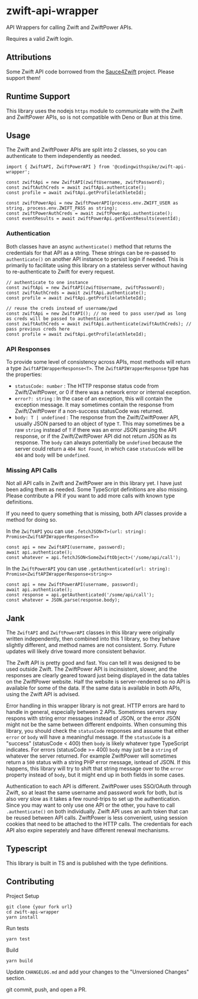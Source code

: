 # zwift-api-wrapper

API Wrappers for calling Zwift and ZwiftPower APIs.

Requires a valid Zwift login.

## Attributions

Some Zwift API code borrowed from the [Sauce4Zwift](https://github.com/SauceLLC/sauce4zwift) project. Please support them!

## Runtime Support

This library uses the nodejs `https` module to communicate with the Zwift and ZwiftPower APIs, so is not compatible with Deno or Bun at this time.

## Usage

The Zwift and ZwiftPower APIs are split into 2 classes, so you can authenticate to them independently as needed.

```
import { ZwiftAPI, ZwiftPowerAPI } from '@codingwithspike/zwift-api-wrapper';

const zwiftApi = new ZwiftAPI(zwiftUsername, zwiftPassword);
const zwiftAuthCreds = await zwiftApi.authenticate();
const profile = await zwiftApi.getProfile(athleteId);

const zwiftPowerApi = new ZwiftPowerAPI(process.env.ZWIFT_USER as string, process.env.ZWIFT_PASS as string);
const zwiftPowerAuthCreds = await zwiftPowerApi.authenticate();
const eventResults = await zwiftPowerApi.getEventResults(eventId);
```

### Authentication

Both classes have an async `authenticate()` method that returns the credentials for that API as a string. These strings can be re-passed to `authenticate()` on another API instance to persist login if needed. This is primarily to facilitate using this library on a stateless server without having to re-authenticate to Zwift for every request.

```
// authenticate to one instance
const zwiftApi = new ZwiftAPI(zwiftUsername, zwiftPassword);
const zwiftAuthCreds = await zwiftApi.authenticate();
const profile = await zwiftApi.getProfile(athleteId);

// reuse the creds instead of username/pwd
const zwiftApi = new ZwiftAPI(); // no need to pass user/pwd as long as creds will be passed to authenticate
const zwiftAuthCreds = await zwiftApi.authenticate(zwiftAuthCreds); // pass previous creds here
const profile = await zwiftApi.getProfile(athleteId);
```

### API Responses

To provide some level of consistency across APIs, most methods will return a type `ZwiftAPIWrapperResponse<T>`.
The `ZwiftAPIWrapperResponse` type has the properties:

* `statusCode: number` : The HTTP response status code from Zwift/ZwiftPower, or 0 if there was a network error or internal exception.
* `error?: string` : In the case of an exception, this will contain the exception message. It may sometimes contain the response from Zwift/ZwiftPower if a non-success statusCode was returned.
* `body: T | undefined` : The response from the Zwift/ZwiftPower API, usually JSON parsed to an object of type `T`. This may sometimes be a raw `string` instead of `T` if there was an error JSON parsing the API response, or if the Zwift/ZwiftPower API did not return JSON as its response. The `body` can always potentially be `undefined` because the server could return a `404 Not Found`, in which case `statusCode` will be `404` and `body` will be `undefined`.

### Missing API Calls

Not all API calls in Zwift and ZwiftPower are in this library yet. I have just been ading them as needed. Some TypeScript definitions are also missing. Please contribute a PR if you want to add more calls with known type definitions.

If you need to query something that is missing, both API classes provide a method for doing so.

In the `ZwiftAPI` you can use `.fetchJSON<T>(url: string): Promise<ZwiftAPIWrapperResponse<T>>`
```
const api = new ZwiftAPI(username, password);
await api.authenticate();
const whatever = api.fetchJSON<SomeZwiftObject>('/some/api/call');
```

In the `ZwiftPowerAPI` you can use `.getAuthenticated(url: string): Promise<ZwiftAPIWrapperResponse<string>>`
```
const api = new ZwiftPowerAPI(username, password);
await api.authenticate();
const response = api.getAuthenticated('/some/api/call');
const whatever = JSON.parse(response.body);
```

## Jank

The `ZwiftAPI` and `ZwiftPowerAPI` classes in this library were originally written independently, then combined into this 1 library, so they behave slightly different, and method names are not consistent. Sorry. Future updates will likely drive toward more consistent behavior.

The Zwift API is pretty good and fast. You can tell it was designed to be used outside Zwift.
The ZwiftPower API is incinsistent, slower, and the responses are clearly geared toward just being displayed in the data tables on the ZwiftPower website. Half the website is server-rendered so no API is available for some of the data.
If the same data is available in both APIs, using the Zwift API is advised.

Error handling in this wrapper library is not great. HTTP errors are hard to handle in general, especially between 2
APIs. Sometimes servers may respons with string error messages instead of JSON, or the error JSON might not be the same between different endpoints.
When consuming this library, you should check the `statusCode` responses and assume that either `error` or `body` will have a meaningful message.
If the `statusCode` is a "success" (statusCode < 400) then `body` is likely whatever type TypeScript indicates. For errors (statusCode >= 400) `body` may just be a `string` of whatever the server returned. For example ZwiftPower will sometimes return a `500` status with a string PHP error message, isntead of JSON. If this happens, this library will try to shift that string message over to the `error` property instead of `body`, but it might end up in both fields in some cases.

Authentication to each API is different.
ZwiftPower uses SSO/OAuth through Zwift, so at least the same username and password work for both, but is also very slow as it takes a few round-trips to set up the authentication.
Since you may want to only use one API or the other, you have to call `.authenticate()` on both individually.
Zwift API uses an auth token that can be reused between API calls.
ZwiftPower is less convenient, using session cookies that need to be attached to the HTTP calls.
The credentials for each API also expire seperately and have different renewal mechanisms.

## Typescript

This library is built in TS and is published with the type definitions.

## Contributing

Project Setup
```
git clone {your fork url}
cd zwift-api-wrapper
yarn install
```

Run tests
```
yarn test
```

Build
```
yarn build
```

Update `CHANGELOG.md` and add your changes to the "Unversioned Changes" section.

git commit, push, and open a PR.
